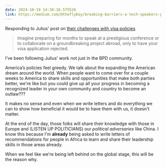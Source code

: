 ```yaml
---
date: 2024-10-10 14:28:18.575526
link: https://medium.com/@theflyboy/breaking-barriers-a-tech-speakers-plea-for-fair-visa-policies-621b5909e496
---
```


Responding to Julius' post on [their challenges with visa policies](https://medium.com/@theflyboy/breaking-barriers-a-tech-speakers-plea-for-fair-visa-policies-621b5909e496)

> Imagine preparing for months to speak at a prestigious conference or to collaborate on a groundbreaking project abroad, only to have your visa application rejected.

I’ve been following Julius’ work not just in the BPD community.

America’s policies feel greedy. We talk about the expanding the American dream around the world. When people want to come over for a couple weeks to America to share skills and opportunities that make both parties better, we're like but you could give up all your progress in becoming a recognized leader in your own community and country to become an outlaw???

It makes no sense and even when we write letters and do everything we can to show how beneficial it would be to have them with us, it doesn't matter.

At the end of the day, those folks will share their knowledge with those in Europe and (LISTEN UP POLITICIANS) our _political adversaries_ like China. I know this because I'm **already** being asked to write letters of recommendations for people in Africa to learn and share their leadership skills in those areas already.

When we feel like we're being left behind on the global stage, this will be the reason why.

